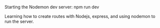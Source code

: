 Starting the Nodemon dev server: npm run dev

Learning how to create routes with Nodejs, express, and using nodemon to run the server.